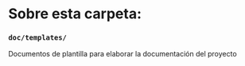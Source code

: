 # Sobre esta carpeta:

### `doc/templates/`

Documentos de plantilla para elaborar la documentación del proyecto